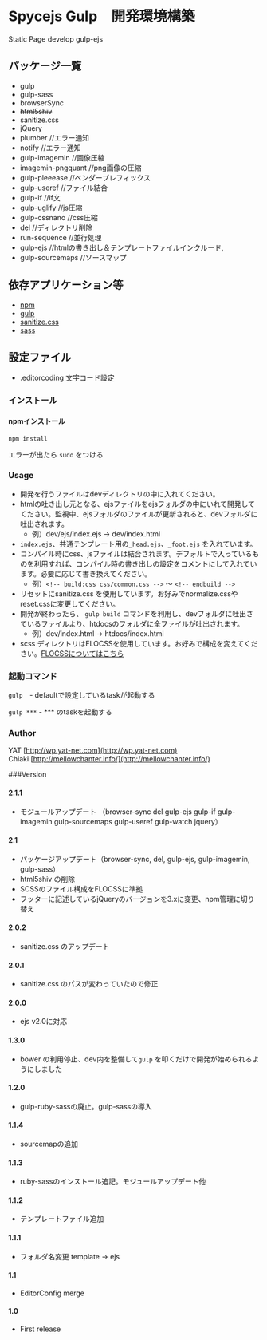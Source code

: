 # Spycejs Gulp　開発環境構築
Static Page develop gulp-ejs

## パッケージ一覧
* gulp
* gulp-sass
* browserSync
* ~~html5shiv~~
* sanitize.css
* jQuery
* plumber //エラー通知
* notify //エラー通知
* gulp-imagemin //画像圧縮
* imagemin-pngquant //png画像の圧縮
* gulp-pleeease //ベンダープレフィックス
* gulp-useref //ファイル結合
* gulp-if //if文
* gulp-uglify //js圧縮
* gulp-cssnano //css圧縮
* del //ディレクトリ削除
* run-sequence //並行処理
* gulp-ejs //htmlの書き出し＆テンプレートファイルインクルード,
* gulp-sourcemaps //ソースマップ

## 依存アプリケーション等

* [npm](https://www.npmjs.com/)
* [gulp](http://gulpjs.com/)
* [sanitize.css](https://10up.github.io/sanitize.css/)
* [sass](http://sass-lang.com/)

## 設定ファイル

* .editorcoding 文字コード設定


### インストール

#### npmインストール
` npm install `

エラーが出たら `sudo` をつける

### Usage
* 開発を行うファイルはdevディレクトリの中に入れてください。
* htmlの吐き出し元となる、ejsファイルをejsフォルダの中にいれて開発してください。監視中、ejsフォルダのファイルが更新されると、devフォルダに吐出されます。
  * 例）dev/ejs/index.ejs → dev/index.html
* `index.ejs`、共通テンプレート用の`_head.ejs`、`_foot.ejs` を入れています。
* コンパイル時にcss、jsファイルは結合されます。デフォルトで入っているものを利用すれば、コンパイル時の書き出しの設定をコメントにして入れています。必要に応じて書き換えてください。
  * 例）`<!-- build:css css/common.css -->` 〜 `<!-- endbuild -->`
* リセットにsanitize.css を使用しています。お好みでnormalize.cssやreset.cssに変更してください。
* 開発が終わったら、 `gulp build` コマンドを利用し、devフォルダに吐出さているファイルより、htdocsのフォルダに全ファイルが吐出されます。
  * 例）dev/index.html → htdocs/index.html
* scss ディレクトリはFLOCSSを使用しています。お好みで構成を変えてください。[FLOCSSについてはこちら](https://github.com/hiloki/flocss)

### 起動コマンド
` gulp `　- defaultで設定しているtaskが起動する

` gulp *** ` - *** のtaskを起動する

### Author

YAT [http://wp.yat-net.com](http://wp.yat-net.com)  
Chiaki [http://mellowchanter.info/](http://mellowchanter.info/)

###Version

#### 2.1.1
* モジュールアップデート （browser-sync del gulp-ejs gulp-if gulp-imagemin gulp-sourcemaps gulp-useref gulp-watch jquery）

#### 2.1
* パッケージアップデート（browser-sync, del, gulp-ejs, gulp-imagemin, gulp-sass）
* html5shiv の削除
* SCSSのファイル構成をFLOCSSに準拠
* フッターに記述しているjQueryのバージョンを3.xに変更、npm管理に切り替え

#### 2.0.2
* sanitize.css のアップデート

#### 2.0.1
* sanitize.css のパスが変わっていたので修正

#### 2.0.0
* ejs v2.0に対応

#### 1.3.0
* bower の利用停止、dev内を整備して`gulp` を叩くだけで開発が始められるようにしました

#### 1.2.0
* gulp-ruby-sassの廃止。gulp-sassの導入

#### 1.1.4
* sourcemapの追加

#### 1.1.3
* ruby-sassのインストール追記。モジュールアップデート他

#### 1.1.2
* テンプレートファイル追加

#### 1.1.1
* フォルダ名変更 template → ejs

#### 1.1
* EditorConfig merge

#### 1.0
* First release
